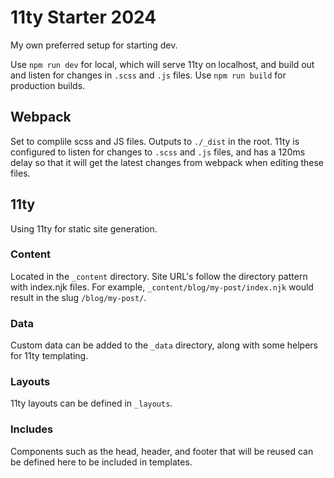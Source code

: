 # 11ty Starter 2024
My own preferred setup for starting dev. 

Use `npm run dev` for local, which will serve 11ty on localhost, and build out and listen for changes in `.scss` and `.js` files. Use `npm run build` for production builds. 

## Webpack
Set to complile scss and JS files. Outputs to `./_dist` in the root. 11ty is configured to listen for changes to `.scss` and `.js` files, and has a 120ms delay so that it will get the latest changes from webpack when editing these files. 

## 11ty
Using 11ty for static site generation. 

### Content
Located in the `_content` directory. Site URL's follow the directory pattern with index.njk files. For example, `_content/blog/my-post/index.njk` would result in the slug `/blog/my-post/`.

### Data
Custom data can be added to the `_data` directory, along with some helpers for 11ty templating.

### Layouts
11ty layouts can be defined in `_layouts`.

### Includes
Components such as the head, header, and footer that will be reused can be defined here to be included in templates.